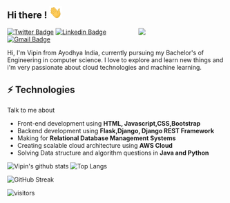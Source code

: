 <!-- ### Hi there 👋 -->
<h2> Hi there ! <img src="https://raw.githubusercontent.com/ABSphreak/ABSphreak/master/gifs/Hi.gif" width="30px"></h2>

<img align='right' src='https://user-images.githubusercontent.com/5713670/87202985-820dcb80-c2b6-11ea-9f56-7ec461c497c3.gif' width='200"'>

[![Twitter Badge](https://img.shields.io/badge/-@vipin6673-1ca0f1?style=flat-square&labelColor=1ca0f1&logo=twitter&logoColor=white&link=https://twitter.com/vipin6673)](https://twitter.com/vipin6673) [![Linkedin Badge](https://img.shields.io/badge/-vipin6673-blue?style=flat-square&logo=Linkedin&logoColor=white&link=https://www.linkedin.com/in/vipin6673/)](https://www.linkedin.com/in/vipin6673/) 
[![Gmail Badge](https://img.shields.io/badge/-vipin6673@gmail.com-c14438?style=flat-square&logo=Gmail&logoColor=white&link=mailto:vipin6673@gmail.com)](mailto:vipin6673@gmail.com)


Hi, I'm Vipin from Ayodhya India, currently pursuing my Bachelor's of Engineering in computer science. I love to explore and learn new things and i'm very passionate about cloud technologies and machine learning.

## ⚡ Technologies
Talk to me about
- Front-end development using **HTML, Javascript,CSS,Bootstrap**
- Backend development using **Flask,Django, Django REST Framework**
- Making for **Relational Database Management Systems**
- Creating scalable cloud architecture using **AWS Cloud**
- Solving Data structure and algorithm questions in **Java and Python**
<!-- ## Projects and websites !! 🤔
- 💬 Ask me about anything an everything.
- 📫 Coding site: [Selfcode.in](https://selfcode.in/)
- 📫 Technology News: [Technewsblog](https://technewsblog.in/)
- 🎯 Portfolio site: [Portfolio](https://vipin0.github.io/)
- ⚡ Fun fact: Internet users blink less than usual. -->

![Vipin's github stats](https://github-readme-stats.vercel.app/api?username=vipin0&hide=["issues"]&show_icons=true&count_private=true) ![Top Langs](https://github-readme-stats.vercel.app/api/top-langs/?username=vipin0&langs_count=8&layout=compact&hide=javascript,html,css,solidity,roff)

![GitHub Streak](http://github-readme-streak-stats.herokuapp.com?user=vipin0&count_private=true&theme=vue)

![visitors](https://visitor-badge.glitch.me/badge?page_id=vipin0.vipin0)


<!--
**vipin0/vipin0** is a ✨ _special_ ✨ repository because its `README.md` (this file) appears on your GitHub profile.

Here are some ideas to get you started:

- 🔭 I’m currently working on ...
- 🌱 I’m currently learning ...
- 👯 I’m looking to collaborate on ...
- 🤔 I’m looking for help with ...
- 💬 Ask me about ...
- 📫 How to reach me: ...
- 😄 Pronouns: ...
- ⚡ Fun fact: ...
-->
